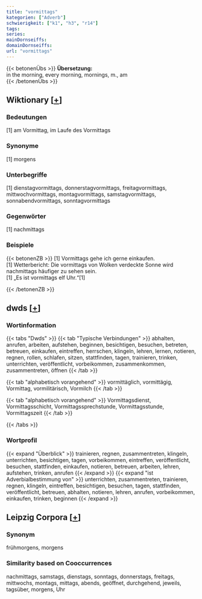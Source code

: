 ```yaml
---
title: "vormittags"
kategorien: ["Adverb"]
schwierigkeit: ["k1", "h3", "r14"]
tags:
series:
mainDornseiffs:
domainDornseiffs:
url: "vormittags"
---
```


{{< betonenÜbs >}}
**Übersetzung:**  
in the morning, every morning, mornings, m., am  
{{< /betonenÜbs >}}

## Wiktionary [[+](https://de.wiktionary.org/wiki/vormittags)]

### Bedeutungen
[1] am Vormittag, im Laufe des Vormittags  

### Synonyme
[1] morgens  

### Unterbegriffe
[1] dienstagvormittags, donnerstagvormittags, freitagvormittags, mittwochvormittags, montagvormittags, samstagvormittags, sonnabendvormittags, sonntagvormittags  

### Gegenwörter
[1] nachmittags  

### Beispiele
{{< betonenZB >}}
[1] Vormittags gehe ich gerne einkaufen.  
[1] Wetterbericht: Die vormittags von Wolken verdeckte Sonne wird nachmittags häufiger zu sehen sein.  
[1] „Es ist vormittags elf Uhr.“[1]  

{{< /betonenZB >}}


## dwds [[+](https://www.dwds.de/wb/vormittags)]

### Wortinformation
{{< tabs "Dwds" >}}
{{< tab "Typische Verbindungen" >}}
abhalten, anrufen, arbeiten, aufstehen, beginnen, besichtigen, besuchen, betreten, betreuen, einkaufen, eintreffen, herrschen, klingeln, lehren, lernen, notieren, regnen, rollen, schlafen, sitzen, stattfinden, tagen, trainieren, trinken, unterrichten, veröffentlicht, vorbeikommen, zusammenkommen, zusammentreten, öffnen
{{< /tab >}}

{{< tab "alphabetisch vorangehend" >}}
vormittäglich, vormittägig, Vormittag, vormilitärisch, Vormilch
{{< /tab >}}

{{< tab "alphabetisch vorangehend" >}}
Vormittagsdienst, Vormittagsschicht, Vormittagssprechstunde, Vormittagsstunde, Vormittagszeit
{{< /tab >}}

{{< /tabs >}}

### Wortprofil
{{< expand "Überblick" >}} trainieren, regnen, zusammentreten, klingeln, unterrichten, besichtigen, tagen, vorbeikommen, eintreffen, veröffentlicht, besuchen, stattfinden, einkaufen, notieren, betreuen, arbeiten, lehren, aufstehen, trinken, anrufen {{< /expand >}}
{{< expand "ist Adverbialbestimmung von" >}} unterrichten, zusammentreten, trainieren, regnen, klingeln, eintreffen, besichtigen, besuchen, tagen, stattfinden, veröffentlicht, betreuen, abhalten, notieren, lehren, anrufen, vorbeikommen, einkaufen, trinken, beginnen {{< /expand >}}

## Leipzig Corpora [[+](https://corpora.uni-leipzig.de/en/res?word=vormittags&corpusId=deu_newscrawl-public_2018)]


### Synonym
frühmorgens, morgens


### Similarity based on Cooccurrences
nachmittags, samstags, dienstags, sonntags, donnerstags, freitags, mittwochs, montags, mittags, abends, geöffnet, durchgehend, jeweils, tagsüber, morgens, Uhr

